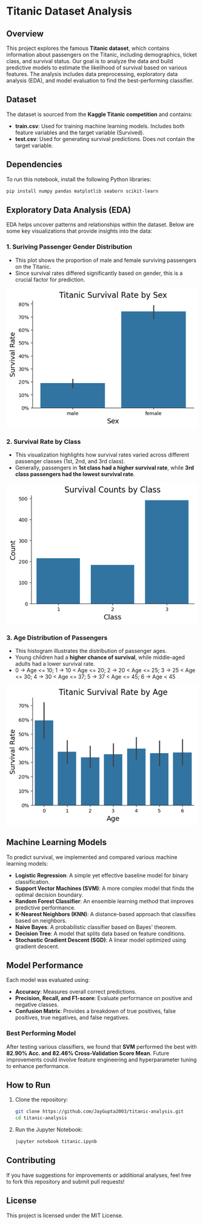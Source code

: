 # Titanic Dataset Analysis

## Overview
This project explores the famous **Titanic dataset**, which contains information about passengers on the Titanic, including demographics, ticket class, and survival status. Our goal is to analyze the data and build predictive models to estimate the likelihood of survival based on various features. The analysis includes data preprocessing, exploratory data analysis (EDA), and model evaluation to find the best-performing classifier.

## Dataset
The dataset is sourced from the **Kaggle Titanic competition** and contains:
- **train.csv**: Used for training machine learning models. Includes both feature variables and the target variable (Survived).
- **test.csv**: Used for generating survival predictions. Does not contain the target variable.

## Dependencies
To run this notebook, install the following Python libraries:
```bash
pip install numpy pandas matplotlib seaborn scikit-learn
```

## Exploratory Data Analysis (EDA)
EDA helps uncover patterns and relationships within the dataset. Below are some key visualizations that provide insights into the data:

### 1. Suriving Passenger Gender Distribution
- This plot shows the proportion of male and female surviving passengers on the Titanic.
- Since survival rates differed significantly based on gender, this is a crucial factor for prediction.

![Gender Distribution](images/gender_distribution.png)

### 2. Survival Rate by Class
- This visualization highlights how survival rates varied across different passenger classes (1st, 2nd, and 3rd class).
- Generally, passengers in **1st class had a higher survival rate**, while **3rd class passengers had the lowest survival rate**.

![Survival by Class](images/survival_by_class.png)

### 3. Age Distribution of Passengers
- This histogram illustrates the distribution of passenger ages.
- Young children had a **higher chance of survival**, while middle-aged adults had a lower survival rate.
- 0 -> Age <= 10; 1 -> 10 < Age <= 20; 2 -> 20 < Age <= 25; 3 -> 25 < Age <= 30; 4 -> 30 < Age <= 37; 5 -> 37 < Age <= 45; 6 -> Age < 45

![Age Distribution](images/age_distribution.png)

## Machine Learning Models
To predict survival, we implemented and compared various machine learning models:
- **Logistic Regression**: A simple yet effective baseline model for binary classification.
- **Support Vector Machines (SVM)**: A more complex model that finds the optimal decision boundary.
- **Random Forest Classifier**: An ensemble learning method that improves predictive performance.
- **K-Nearest Neighbors (KNN)**: A distance-based approach that classifies based on neighbors.
- **Naive Bayes**: A probabilistic classifier based on Bayes' theorem.
- **Decision Tree**: A model that splits data based on feature conditions.
- **Stochastic Gradient Descent (SGD)**: A linear model optimized using gradient descent.

## Model Performance
Each model was evaluated using:
- **Accuracy**: Measures overall correct predictions.
- **Precision, Recall, and F1-score**: Evaluate performance on positive and negative classes.
- **Confusion Matrix**: Provides a breakdown of true positives, false positives, true negatives, and false negatives.

### Best Performing Model
After testing various classifiers, we found that **SVM** performed the best with **82.90% Acc. and 82.46% Cross-Validation Score Mean**. Future improvements could involve feature engineering and hyperparameter tuning to enhance performance.

## How to Run
1. Clone the repository:
   ```bash
   git clone https://github.com/JayGupta2003/titanic-analysis.git
   cd titanic-analysis
   ```
2. Run the Jupyter Notebook:
   ```bash
   jupyter notebook titanic.ipynb
   ```

## Contributing
If you have suggestions for improvements or additional analyses, feel free to fork this repository and submit pull requests!

## License
This project is licensed under the MIT License.


